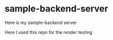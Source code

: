 # sample-backend-server


Here is my sample-backend server 

Here I used this repo for the render testing 

